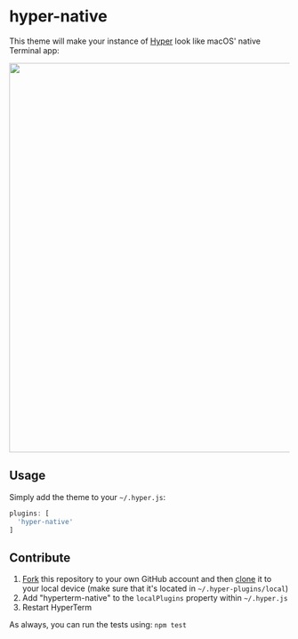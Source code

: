 # hyper-native

This theme will make your instance of [Hyper](https://hyper.is) look like macOS' native Terminal app:

<p align="center">
  <img src="http://i.imgur.com/eeRssvz.png" width="700">
</p>

## Usage

Simply add the theme to your `~/.hyper.js`:

```js
plugins: [
  'hyper-native'
]
```

## Contribute

1. [Fork](https://help.github.com/articles/fork-a-repo/) this repository to your own GitHub account and then [clone](https://help.github.com/articles/cloning-a-repository/) it to your local device (make sure that it's located in `~/.hyper-plugins/local`)
2. Add "hyperterm-native" to the `localPlugins` property within `~/.hyper.js`
3. Restart HyperTerm

As always, you can run the tests using: `npm test`
